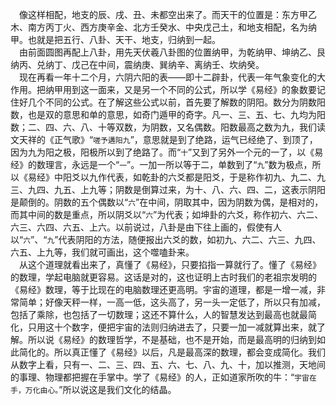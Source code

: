 &emsp;像这样相配，地支的辰、戌、丑、未都空出来了。而天干的位置是：东方甲乙木、南方丙丁火、西方庚辛金、北方壬癸水、中央戊己土，和地支相配，名为纳甲。也就是把五行、八卦、天干、地支，归纳到一起。<br>&emsp;由前面圆图再配上八卦，用先天伏羲八卦图的位置纳甲，为乾纳甲、坤纳乙、艮纳丙、兑纳丁、戊己在中间，震纳庚、巽纳辛、离纳壬、坎纳癸。<br>&emsp;现在再看一年十二个月，六阴六阳的表——即十二辟卦，代表一年气象变化的大作用。把纳甲用到这一面来，又是另一个不同的公式，所以学《易经》的象数要记住好几个不同的公式。在了解这些公式以前，首先要了解数的阴阳。数分为阴数阳数，也是双的意思和单的意思，如奇门遁甲的奇字。凡一、三、五、七、九均为阳数；二、四、六、八、十等双数，为阴数，又名偶数。阳数最高之数为九，我们读文天祥的《正气歌》“``嗟予遘阳九``”，意思就是到了绝路，运气已经绝了、到顶了，因为九为阳之极，阳极所以到了绝路了。而“``十``”又到了另外一个元的一了，以《易经》的数理言，永远是一个“``一``”。一加一所以等于二，单数到了“``九``”数为极点，所以《易经》中阳爻以九作代表，如乾卦的六爻都是阳爻，于是称作初九、九二、九三、九四、九五、上九等；阴数是倒算过来，为十、八、六、四、二，这表示阴阳是颠倒的。阴数的五个偶数以“``六``”在中间，阴取其中，因为阴数为偶，是相对的，而其中间的数是重点，所以阴爻以“``六``”为代表；如坤卦的六爻，称作初六、六二、六三、六四、六五、上六。以前说过，八卦是由下往上画的，假使有人以“``六``”、“``九``”代表阴阳的方法，随便报出六爻的数，如初九、六二、六三、九四、六五、上九等，我们就可画出，这个噬嗑卦来。<br>&emsp;从这个道理就看出来了，真懂了《易经》，只要掐指一算就行了。懂了《易经》的数理，学起电脑就更容易。这话是对的，这也证明上古时我们的老祖宗发明的《易经》数理，等于比现在的电脑数理还更高明。宇宙的道理，都是一增一减，非常简单；好像天秤一样，一高一低，这头高了，另一头一定低了，所以只有加减，包括了乘除，也包括了一切数理；这还不算什么，人的智慧发达到最高也就最简化，只用这十个数字，便把宇宙的法则归纳进去了，只要一加一减就算出来，就了解。所以说《易经》的数理哲学，不是基础，也不是开始，而是最高明的归纳到如此简化的。所以真正懂了《易经》以后，凡是最高深的数理，都会变成简化。我们从数字上看，只有一、二、三、四、五、六、七、八、九、十，加以推测，天地间的事理、物理都把握在手掌中。学了《易经》的人，正如道家所吹的牛：“``宇宙在手，万化由心。``”所以说这是我们文化的结晶。<br>